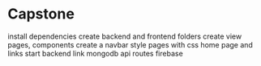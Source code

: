 # Capstone
install dependencies
create backend and frontend folders
create view pages, components
create a navbar
style pages with css
home page and links
start backend
link mongodb 
api
routes
firebase



